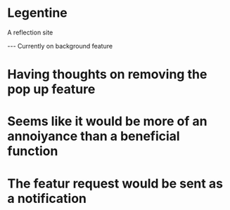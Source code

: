 # Legentine
A reflection site

--- Currently on background feature
# Having thoughts on removing the pop up feature
# Seems like it would be more of an annoiyance than a beneficial function
# The featur request would be sent as a notification